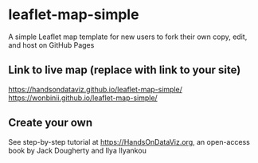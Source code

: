 # leaflet-map-simple
A simple Leaflet map template for new users to fork their own copy, edit, and host on GitHub Pages

## Link to live map (replace with link to your site)
https://handsondataviz.github.io/leaflet-map-simple/
https://wonbinii.github.io/leaflet-map-simple/
## Create your own
See step-by-step tutorial at https://HandsOnDataViz.org, an open-access book by Jack Dougherty and Ilya Ilyankou
